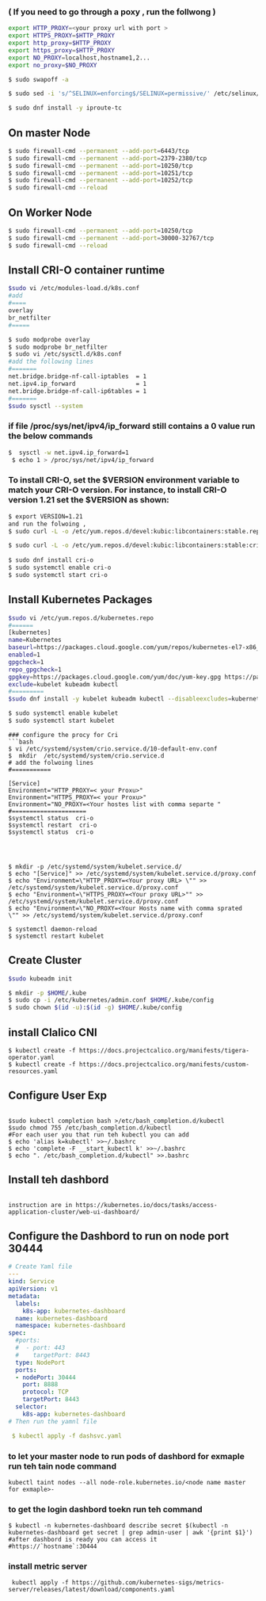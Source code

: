 ### ( If you need to go through a poxy , run the follwong )

```bash
export HTTP_PROXY=<your proxy url with port >
export HTTPS_PROXY=$HTTP_PROXY
export http_proxy=$HTTP_PROXY
export https_proxy=$HTTP_PROXY
export NO_PROXY=localhost,hostname1,2...
export no_proxy=$NO_PROXY
```



``` bash
$ sudo swapoff -a

$ sudo sed -i 's/^SELINUX=enforcing$/SELINUX=permissive/' /etc/selinux/config

$ sudo dnf install -y iproute-tc

```

## On master Node 

```bash
$ sudo firewall-cmd --permanent --add-port=6443/tcp
$ sudo firewall-cmd --permanent --add-port=2379-2380/tcp
$ sudo firewall-cmd --permanent --add-port=10250/tcp
$ sudo firewall-cmd --permanent --add-port=10251/tcp
$ sudo firewall-cmd --permanent --add-port=10252/tcp
$ sudo firewall-cmd --reload
```

## On Worker Node 
```bash
$ sudo firewall-cmd --permanent --add-port=10250/tcp
$ sudo firewall-cmd --permanent --add-port=30000-32767/tcp                                                 
$ sudo firewall-cmd --reload

```
## Install CRI-O container runtime
```bash
$sudo vi /etc/modules-load.d/k8s.conf 
#add
#====
overlay
br_netfilter
#=====

$ sudo modprobe overlay
$ sudo modprobe br_netfilter
$ sudo vi /etc/sysctl.d/k8s.conf
#add the following lines 
#=======
net.bridge.bridge-nf-call-iptables  = 1
net.ipv4.ip_forward                 = 1
net.bridge.bridge-nf-call-ip6tables = 1
#=======
$sudo sysctl --system
```
### if  file /proc/sys/net/ipv4/ip_forward still contains a 0 value  run the below commands
```bash
$  sysctl -w net.ipv4.ip_forward=1
 $ echo 1 > /proc/sys/net/ipv4/ip_forward
```  
### To install CRI-O, set the $VERSION environment variable to match your CRI-O version. For instance, to install CRI-O version 1.21 set the $VERSION as shown:
```bash 
$ export VERSION=1.21
and run the folwoing ,
$ sudo curl -L -o /etc/yum.repos.d/devel:kubic:libcontainers:stable.repo https://download.opensuse.org/repositories/devel:/kubic:/libcontainers:/stable/CentOS_8/devel:kubic:libcontainers:stable.repo

$ sudo curl -L -o /etc/yum.repos.d/devel:kubic:libcontainers:stable:cri-o:$VERSION.repo https://download.opensuse.org/repositories/devel:kubic:libcontainers:stable:cri-o:$VERSION/CentOS_8/devel:kubic:libcontainers:stable:cri-o:$VERSION.repo
  
$ sudo dnf install cri-o 
$ sudo systemctl enable cri-o
$ sudo systemctl start cri-o
```


## Install Kubernetes Packages
```bash
$sudo vi /etc/yum.repos.d/kubernetes.repo
#======
[kubernetes]
name=Kubernetes
baseurl=https://packages.cloud.google.com/yum/repos/kubernetes-el7-x86_64
enabled=1
gpgcheck=1
repo_gpgcheck=1
gpgkey=https://packages.cloud.google.com/yum/doc/yum-key.gpg https://packages.cloud.google.com/yum/doc/rpm-package-key.gpg
exclude=kubelet kubeadm kubectl
#=========
$sudo dnf install -y kubelet kubeadm kubectl --disableexcludes=kubernetes

$ sudo systemctl enable kubelet
$ sudo systemctl start kubelet
```

```
### configure the procy for Cri
```bash 
$ vi /etc/systemd/system/crio.service.d/10-default-env.conf
$  mkdir  /etc/systemd/system/crio.service.d
# add the folwoing lines 
#===========

[Service]
Environment="HTTP_PROXY=< your Proxu>"
Environment="HTTPS_PROXY=< your Proxu>"
Environment="NO_PROXY=<Your hostes list with comma separte "
#=====================
$systemctl status  cri-o
$systemctl restart  cri-o
$systemctl status  cri-o




$ mkdir -p /etc/systemd/system/kubelet.service.d/
$ echo "[Service]" >> /etc/systemd/system/kubelet.service.d/proxy.conf
$ echo "Environment=\"HTTP_PROXY=<Your proxy URL> \"" >> /etc/systemd/system/kubelet.service.d/proxy.conf
$ echo "Environment=\"HTTPS_PROXY=<Your proxy URL>"" >> /etc/systemd/system/kubelet.service.d/proxy.conf
$ echo "Environment=\"NO_PROXY=<Your Hosts name with comma sprated  \"" >> /etc/systemd/system/kubelet.service.d/proxy.conf

$ systemctl daemon-reload
$ systemctl restart kubelet

```
## Create Cluster
```bash
$sudo kubeadm init 

$ mkdir -p $HOME/.kube
$ sudo cp -i /etc/kubernetes/admin.conf $HOME/.kube/config
$ sudo chown $(id -u):$(id -g) $HOME/.kube/config

```
## install Clalico CNI 
```batch
$ kubectl create -f https://docs.projectcalico.org/manifests/tigera-operator.yaml
$ kubectl create -f https://docs.projectcalico.org/manifests/custom-resources.yaml
```


## Configure User Exp
```bach

$sudo kubectl completion bash >/etc/bash_completion.d/kubectl
$sudo chmod 755 /etc/bash_completion.d/kubectl
#For each user you that run teh kubectl you can add 
$ echo 'alias k=kubectl' >>~/.bashrc
$ echo 'complete -F __start_kubectl k' >>~/.bashrc
$ echo ". /etc/bash_completion.d/kubectl" >>.bashrc
```

## Install teh dashbord 
```bach

instruction are in https://kubernetes.io/docs/tasks/access-application-cluster/web-ui-dashboard/

```

## Configure the Dashbord to run on node port 30444
```yaml
# Create Yaml file
---
kind: Service
apiVersion: v1
metadata:
  labels:
    k8s-app: kubernetes-dashboard
  name: kubernetes-dashboard
  namespace: kubernetes-dashboard
spec:
  #ports:
  #  - port: 443
  #    targetPort: 8443
  type: NodePort
  ports:
  - nodePort: 30444
    port: 8888
    protocol: TCP
    targetPort: 8443
  selector:
    k8s-app: kubernetes-dashboard
# Then run the yamnl file

 $ kubectl apply -f dashsvc.yaml
```
### to let your master node to run pods of dashbord for exmaple run teh tain node command 
```bach
kubectl taint nodes --all node-role.kubernetes.io/<node name master for exmaple>-
```
### to get the login dashbord toekn run teh command
```bach
$ kubectl -n kubernetes-dashboard describe secret $(kubectl -n kubernetes-dashboard get secret | grep admin-user | awk '{print $1}')
#after dashbord is ready you can access it 
#https://`hostname`:30444
```

### install metric server
```bach
 kubectl apply -f https://github.com/kubernetes-sigs/metrics-server/releases/latest/download/components.yaml
 ```
